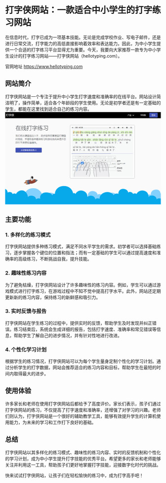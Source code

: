 # 打字侠网站：一款适合中小学生的打字练习网站

在信息时代，打字已成为一项基本技能。无论是完成学校作业、写电子邮件，还是进行日常交流，打字能力的高低直接影响着效率和表达能力。因此，为中小学生提供一个合适的打字练习平台显得尤为重要。今天，我要向大家推荐一款专为中小学生设计的打字练习网站——打字侠网站（hellotyping.com）。

官网地址  https://www.hellotyping.com

## 网站简介

打字侠网站是一个专注于提升中小学生打字速度和准确率的在线平台。网站设计简洁明了，操作简单，适合各个年龄段的学生使用。无论是初学者还是有一定基础的学生，都能在这里找到适合自己的练习内容。
![打字侠首页](./hellotyping.png)

## 主要功能

### 1. 多样化的练习模式

打字侠网站提供多种练习模式，满足不同水平学生的需求。初学者可以选择基础练习，逐步掌握各个键位的位置和指法；而有一定基础的学生可以通过提高速度和准确率的高级练习，不断挑战自我，提升技能。

### 2. 趣味性练习内容

为了避免枯燥，打字侠网站设计了许多趣味性的练习内容。例如，学生可以通过游戏模式进行打字练习，在游戏过程中不知不觉中提高打字水平。此外，网站还定期更新新的练习内容，保持练习的新鲜感和吸引力。

### 3. 实时反馈与报告

打字侠网站在学生练习的过程中，提供实时的反馈，帮助学生及时发现并纠正错误。练习结束后，系统会生成详细的报告，包括打字速度、准确率和常见错误等信息，帮助学生了解自己的进步情况，并有针对性地进行改进。

### 4. 个性化学习计划

根据学生的练习情况，打字侠网站可以为每个学生量身定制个性化的学习计划。通过分析学生的打字数据，网站会推荐适合的练习内容和目标，帮助学生在最短的时间内取得最大的进步。

## 使用体验

许多家长和老师在使用打字侠网站后都给予了高度评价。家长们表示，孩子们通过打字侠网站的练习，不仅提高了打字速度和准确率，还增强了对学习的兴趣。老师们则认为，打字侠网站是一个很好的辅助教学工具，能够有效提升学生的计算机使用能力，为未来的学习和工作打下良好的基础。

## 总结

打字侠网站以其多样化的练习模式、趣味性的练习内容、实时的反馈机制和个性化的学习计划，成为中小学生提升打字技能的优秀平台。希望更多的家长和老师能够关注并利用这一工具，帮助孩子们更好地掌握打字技能，迎接数字化时代的挑战。

快来试试打字侠网站，让孩子们在轻松愉快的练习中，成为打字高手吧！
